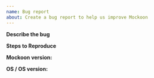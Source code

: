 ```yaml
---
name: Bug report
about: Create a bug report to help us improve Mockoon
---
```


<!-- ⚠️ Please search existing issues to avoid creating duplicates. ⚠️ -->
<!-- ⚠️ If you are unsure whether this is a bug, initiate a discussion first (https://github.com/mockoon/mockoon/discussions) or visit our Discord server (https://discord.gg/FtJjkejKGp). ⚠️ -->

**Describe the bug**

<!-- A clear and concise description of what the bug is, including relevant screenshots, error messages, etc. -->

**Steps to Reproduce**

<!-- Steps to reproduce the behavior. -->
<!-- ⚠️ Please include the full environment / route configuration you are using (route, response type, headers, body, etc). Ideally, join your environment's JSON file: https://mockoon.com/docs/latest/mockoon-data-files/data-files-location/#locating-the-files -->

**Mockoon version:**

<!-- 1.1.0, 1.0.0, etc -->

**OS / OS version:**

<!-- Windows 10, Mac OS, Linux Ubuntu 18.xx, etc  -->
